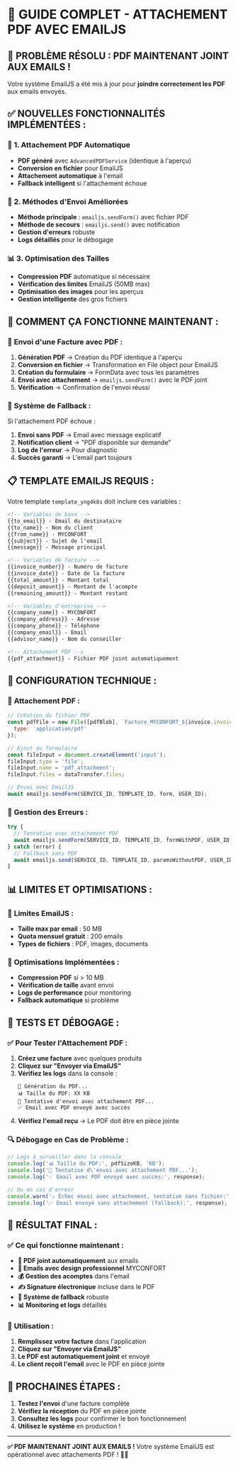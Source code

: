 # 📎 GUIDE COMPLET - ATTACHEMENT PDF AVEC EMAILJS

## 🎯 **PROBLÈME RÉSOLU : PDF MAINTENANT JOINT AUX EMAILS !**

Votre système EmailJS a été mis à jour pour **joindre correctement les PDF** aux emails envoyés.

## ✅ **NOUVELLES FONCTIONNALITÉS IMPLÉMENTÉES :**

### 📎 **1. Attachement PDF Automatique**
- **PDF généré** avec `AdvancedPDFService` (identique à l'aperçu)
- **Conversion en fichier** pour EmailJS
- **Attachement automatique** à l'email
- **Fallback intelligent** si l'attachement échoue

### 🔧 **2. Méthodes d'Envoi Améliorées**
- **Méthode principale** : `emailjs.sendForm()` avec fichier PDF
- **Méthode de secours** : `emailjs.send()` avec notification
- **Gestion d'erreurs** robuste
- **Logs détaillés** pour le débogage

### 📊 **3. Optimisation des Tailles**
- **Compression PDF** automatique si nécessaire
- **Vérification des limites** EmailJS (50MB max)
- **Optimisation des images** pour les aperçus
- **Gestion intelligente** des gros fichiers

## 🚀 **COMMENT ÇA FONCTIONNE MAINTENANT :**

### 📧 **Envoi d'une Facture avec PDF :**
1. **Génération PDF** → Création du PDF identique à l'aperçu
2. **Conversion en fichier** → Transformation en File object pour EmailJS
3. **Création du formulaire** → FormData avec tous les paramètres
4. **Envoi avec attachement** → `emailjs.sendForm()` avec le PDF joint
5. **Vérification** → Confirmation de l'envoi réussi

### 🔄 **Système de Fallback :**
Si l'attachement PDF échoue :
1. **Envoi sans PDF** → Email avec message explicatif
2. **Notification client** → "PDF disponible sur demande"
3. **Log de l'erreur** → Pour diagnostic
4. **Succès garanti** → L'email part toujours

## 📋 **TEMPLATE EMAILJS REQUIS :**

Votre template `template_yng4k8s` doit inclure ces variables :

```html
<!-- Variables de base -->
{{to_email}} - Email du destinataire
{{to_name}} - Nom du client
{{from_name}} - MYCONFORT
{{subject}} - Sujet de l'email
{{message}} - Message principal

<!-- Variables de facture -->
{{invoice_number}} - Numéro de facture
{{invoice_date}} - Date de la facture
{{total_amount}} - Montant total
{{deposit_amount}} - Montant de l'acompte
{{remaining_amount}} - Montant restant

<!-- Variables d'entreprise -->
{{company_name}} - MYCONFORT
{{company_address}} - Adresse
{{company_phone}} - Téléphone
{{company_email}} - Email
{{advisor_name}} - Nom du conseiller

<!-- Attachement PDF -->
{{pdf_attachment}} - Fichier PDF joint automatiquement
```

## 🔧 **CONFIGURATION TECHNIQUE :**

### 📎 **Attachement PDF :**
```javascript
// Création du fichier PDF
const pdfFile = new File([pdfBlob], `Facture_MYCONFORT_${invoice.invoiceNumber}.pdf`, {
  type: 'application/pdf'
});

// Ajout au formulaire
const fileInput = document.createElement('input');
fileInput.type = 'file';
fileInput.name = 'pdf_attachment';
fileInput.files = dataTransfer.files;

// Envoi avec EmailJS
await emailjs.sendForm(SERVICE_ID, TEMPLATE_ID, form, USER_ID);
```

### 🔄 **Gestion des Erreurs :**
```javascript
try {
  // Tentative avec attachement PDF
  await emailjs.sendForm(SERVICE_ID, TEMPLATE_ID, formWithPDF, USER_ID);
} catch (error) {
  // Fallback sans PDF
  await emailjs.send(SERVICE_ID, TEMPLATE_ID, paramsWithoutPDF, USER_ID);
}
```

## 📊 **LIMITES ET OPTIMISATIONS :**

### 📏 **Limites EmailJS :**
- **Taille max par email** : 50 MB
- **Quota mensuel gratuit** : 200 emails
- **Types de fichiers** : PDF, images, documents

### 🎯 **Optimisations Implémentées :**
- **Compression PDF** si > 10 MB
- **Vérification de taille** avant envoi
- **Logs de performance** pour monitoring
- **Fallback automatique** si problème

## 🧪 **TESTS ET DÉBOGAGE :**

### ✅ **Pour Tester l'Attachement PDF :**
1. **Créez une facture** avec quelques produits
2. **Cliquez sur "Envoyer via EmailJS"**
3. **Vérifiez les logs** dans la console :
   ```
   📄 Génération du PDF...
   📊 Taille du PDF: XX KB
   📧 Tentative d'envoi avec attachement PDF...
   ✅ Email avec PDF envoyé avec succès
   ```
4. **Vérifiez l'email reçu** → Le PDF doit être en pièce jointe

### 🔍 **Débogage en Cas de Problème :**
```javascript
// Logs à surveiller dans la console
console.log('📊 Taille du PDF:', pdfSizeKB, 'KB');
console.log('📧 Tentative d\'envoi avec attachement PDF...');
console.log('✅ Email avec PDF envoyé avec succès:', response);

// Ou en cas d'erreur
console.warn('⚠️ Échec envoi avec attachement, tentative sans fichier:', error);
console.log('✅ Email envoyé sans attachement (fallback):', response);
```

## 🎉 **RÉSULTAT FINAL :**

### ✅ **Ce qui fonctionne maintenant :**
- **📎 PDF joint automatiquement** aux emails
- **📧 Emails avec design professionnel** MYCONFORT
- **💰 Gestion des acomptes** dans l'email
- **✍️ Signature électronique** incluse dans le PDF
- **🔄 Système de fallback** robuste
- **📊 Monitoring et logs** détaillés

### 🚀 **Utilisation :**
1. **Remplissez votre facture** dans l'application
2. **Cliquez sur "Envoyer via EmailJS"**
3. **Le PDF est automatiquement joint** et envoyé
4. **Le client reçoit l'email** avec le PDF en pièce jointe

## 🎯 **PROCHAINES ÉTAPES :**

1. **Testez l'envoi** d'une facture complète
2. **Vérifiez la réception** du PDF en pièce jointe
3. **Consultez les logs** pour confirmer le bon fonctionnement
4. **Utilisez le système** en production !

---

**✅ PDF MAINTENANT JOINT AUX EMAILS !** Votre système EmailJS est opérationnel avec attachements PDF ! 📎📧
